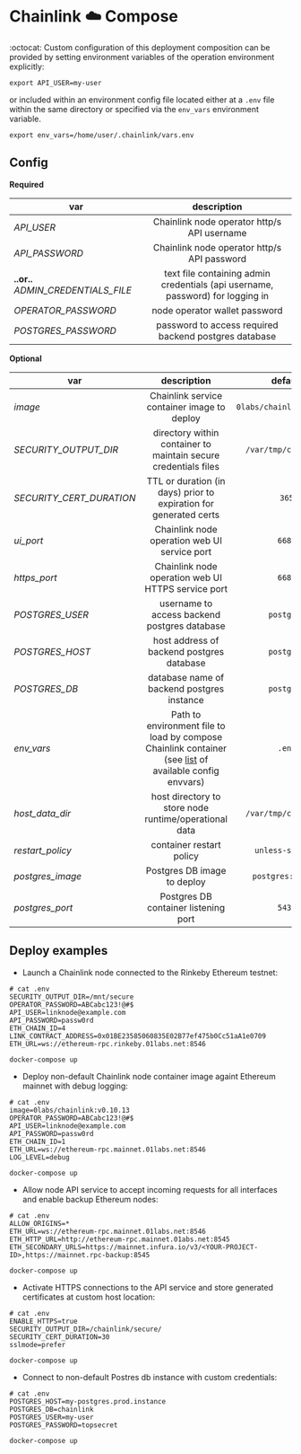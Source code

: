 # Chainlink :cloud: Compose

:octocat: Custom configuration of this deployment composition can be provided by setting environment variables of the operation environment explicitly:

`export API_USER=my-user`

or included within an environment config file located either at a `.env` file within the same directory or specified via the `env_vars` environment variable.

`export env_vars=/home/user/.chainlink/vars.env`

## Config

**Required**

| var | description |
| --- | :---: |
| *API_USER* | Chainlink node operator http/s API username |
| *API_PASSWORD* | Chainlink node operator http/s API password |
| **..or..** *ADMIN_CREDENTIALS_FILE* | text file containing admin credentials (api username, password) for logging in |
| *OPERATOR_PASSWORD* | node operator wallet password |
| *POSTGRES_PASSWORD* | password to access required backend postgres database |

**Optional**

| var | description | default |
| --- | :---: | :---: |
| *image* | Chainlink service container image to deploy | `0labs/chainlink:latest` |
| *SECURITY_OUTPUT_DIR* | directory within container to maintain secure credentials files | `/var/tmp/chainlink` |
| *SECURITY_CERT_DURATION* | TTL or duration (in days) prior to expiration for generated certs | `365` |
| *ui_port* | Chainlink node operation web UI service port | `6688` |
| *https_port* | Chainlink node operation web UI HTTPS service port | `6689` |
| *POSTGRES_USER* | username to access backend postgres database | `postgres` |
| *POSTGRES_HOST* | host address of backend postgres database | `postgres` |
| *POSTGRES_DB* | database name of backend postgres instance | `postgres` |
| *env_vars* | Path to environment file to load by compose Chainlink container (see [list](https://docs.chain.link/docs/configuration-variables/) of available config envvars) | `.env` |
| *host_data_dir* | host directory to store node runtime/operational data | `/var/tmp/chainlink` |
| *restart_policy* | container restart policy | `unless-stopped` |
| *postgres_image* | Postgres DB image to deploy | `postgres:latest` |
| *postgres_port* | Postgres DB container listening port | `5432` |

## Deploy examples

* Launch a Chainlink node connected to the Rinkeby Ethereum testnet:
```
# cat .env
SECURITY_OUTPUT_DIR=/mnt/secure
OPERATOR_PASSWORD=ABCabc123!@#$
API_USER=linknode@example.com
API_PASSWORD=passw0rd
ETH_CHAIN_ID=4
LINK_CONTRACT_ADDRESS=0x01BE23585060835E02B77ef475b0Cc51aA1e0709
ETH_URL=ws://ethereum-rpc.rinkeby.01labs.net:8546

docker-compose up
```

* Deploy non-default Chainlink node container image againt Ethereum mainnet with debug logging:
```
# cat .env
image=0labs/chainlink:v0.10.13
OPERATOR_PASSWORD=ABCabc123!@#$
API_USER=linknode@example.com
API_PASSWORD=passw0rd
ETH_CHAIN_ID=1
ETH_URL=ws://ethereum-rpc.mainnet.01labs.net:8546
LOG_LEVEL=debug

docker-compose up
```

* Allow node API service to accept incoming requests for all interfaces and enable backup Ethereum nodes:
```
# cat .env
ALLOW_ORIGINS=*
ETH_URL=ws://ethereum-rpc.mainnet.01labs.net:8546
ETH_HTTP_URL=http://ethereum-rpc.mainnet.01abs.net:8545
ETH_SECONDARY_URLS=https://mainnet.infura.io/v3/<YOUR-PROJECT-ID>,https://mainnet.rpc-backup:8545

docker-compose up
```

* Activate HTTPS connections to the API service and store generated certificates at custom host location:
```
# cat .env
ENABLE_HTTPS=true
SECURITY_OUTPUT_DIR=/chainlink/secure/
SECURITY_CERT_DURATION=30
sslmode=prefer

docker-compose up
```

* Connect to non-default Postres db instance with custom credentials:
```
# cat .env
POSTGRES_HOST=my-postgres.prod.instance
POSTGRES_DB=chainlink
POSTGRES_USER=my-user
POSTGRES_PASSWORD=topsecret

docker-compose up
```
